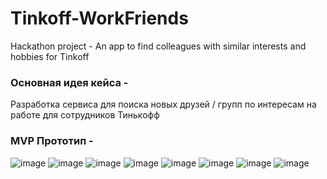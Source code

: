 # Tinkoff-WorkFriends
Hackathon project - An app to find colleagues with similar interests and hobbies for Tinkoff
### Основная идея кейса -
Разработка сервиса для поиска новых друзей / групп по интересам на работе для сотрудников Тинькофф 
### MVP Прототип - 
![image](https://github.com/Lost-Fly/Tinkoff-WorkFriends/assets/114507453/15660367-3394-4943-a869-7dbfbe9f575e)
![image](https://github.com/Lost-Fly/Tinkoff-WorkFriends/assets/114507453/4922e1d9-aebf-43b3-9060-3f236b6089f3)
![image](https://github.com/Lost-Fly/Tinkoff-WorkFriends/assets/114507453/68842d32-a8cb-4724-98b0-859072f7ae75)
![image](https://github.com/Lost-Fly/Tinkoff-WorkFriends/assets/114507453/56b5f1c2-b5e7-47cf-83b4-74cc09b1b06e)
![image](https://github.com/Lost-Fly/Tinkoff-WorkFriends/assets/114507453/d710602f-d70d-40bf-9b87-97686e527983)
![image](https://github.com/Lost-Fly/Tinkoff-WorkFriends/assets/114507453/9df9dfea-e851-4cfa-a887-b4fc3fa809f6)
![image](https://github.com/Lost-Fly/Tinkoff-WorkFriends/assets/114507453/b6091c78-6e94-4d1e-898b-3e6314c0fc19)
![image](https://github.com/Lost-Fly/Tinkoff-WorkFriends/assets/114507453/376b54fd-b1ad-410d-9640-8a08d77e87f4)









